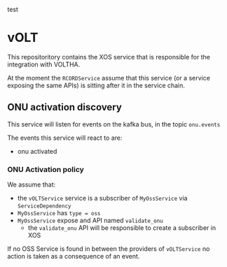 test

# vOLT 

This repositoritory contains the XOS service that is responsible for the integration with VOLTHA.

At the moment the `RCORDService` assume that this service (or a service exposing the same APIs) is sitting after it in the service chain. 

## ONU activation discovery

This service will listen for events on the kafka bus, in the topic `onu.events`

The events this service will react to are:
- onu activated

### ONU Activation policy

We assume that:
- the  `vOLTService` service is a subscriber of `MyOssService` via `ServiceDependency`
- `MyOssService` has `type = oss`
- `MyOssService` expose and API named `validate_onu`
    - the `validate_onu` API will be responsible to create a subscriber in XOS
    
If no OSS Service is found in between the providers of `vOLTService` no action is taken as a consequence of an event.
